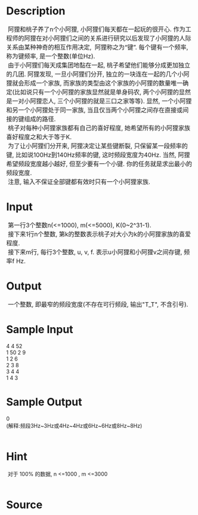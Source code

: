 
# Description

<div class="content"><p><span style="font-size: medium"> 阿狸和桃子养了n个小阿狸, 小阿狸们每天都在一起玩的很开心. 作为工程师的阿狸在对小阿狸们之间的关系进行研究以后发现了小阿狸的人际关系由某种神奇的相互作用决定,  阿狸称之为“键”. 每个键有一个频率, 称为键频率, 是一个整数(单位Hz).<br/>
 由于小阿狸们每天成集团地黏在一起, 桃子希望他们能够分成更加独立的几团. 阿狸发现, 一旦小阿狸们分开, 独立的一块连在一起的几个小阿狸就会形成一个家族, 而家族的类型由这个家族的小阿狸的数量唯一确定(比如说只有一个小阿狸的家族显然就是单身码农, 两个小阿狸的显然是一对小阿狸恋人, 三个小阿狸的就是三口之家等等). 显然, 一个小阿狸和另一个小阿狸处于同一家族, 当且仅当两个小阿狸之间存在直接或间接的键组成的路径.<br/>
 桃子对每种小阿狸家族都有自己的喜好程度, 她希望所有的小阿狸家族喜好程度之和大于等于K.<br/>
 为了让小阿狸们分开来, 阿狸决定让某些键断裂, 只保留某一段频率的键, 比如说100Hz到140Hz频率的键, 这时频段宽度为40Hz. 当然, 阿狸希望频段宽度越小越好, 但至少要有一个小键. 你的任务就是求出最小的频段宽度.<br/>
 注意, 输入不保证全部键都有效时只有一个小阿狸家族.</span></p>
<p></p></div>

# Input

<div class="content"><p><span style="font-size: medium"> 第一行3个整数n(&lt;=1000), m(&lt;=5000), K(0~2^31-1).<br/>
 接下来1行n个整数, 第k的整数表示桃子对大小为k的小阿狸家族的喜爱程度.<br/>
 接下来m行, 每行3个整数, u, v, f. 表示u小阿狸和小阿狸v之间存键, 频率f Hz.</span></p>
<p></p></div>

# Output

<div class="content"><p><span style="font-size: medium"> 一个整数, 即最窄的频段宽度(不存在可行频段, 输出&#34;T_T&#34;, 不含引号).</span></p>
<p></p></div>

# Sample Input

<div class="content"><span class="sampledata"> 4 4 52<br/>
 1 50 2 9<br/>
 1 2 6<br/>
 2 3 8<br/>
 3 4 4<br/>
 1 4 3<br/>
</span></div>

# Sample Output

<div class="content"><span class="sampledata"> 0<br/>
 (解释:频段3Hz~3Hz或4Hz~4Hz或6Hz~6Hz或8Hz~8Hz)<br/>
<br/>
</span></div>

# Hint

<div class="content"><p></p><p> 对于 100% 的数据, n &lt;=1000 , m &lt;=3000<br/><br/>
</p><p></p></div>

# Source

<div class="content"><p><a href="problemset.php?search="></a></p></div>

